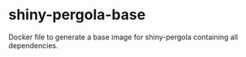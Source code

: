 # shiny-pergola-base

Docker file to generate a base image for shiny-pergola containing all dependencies.
